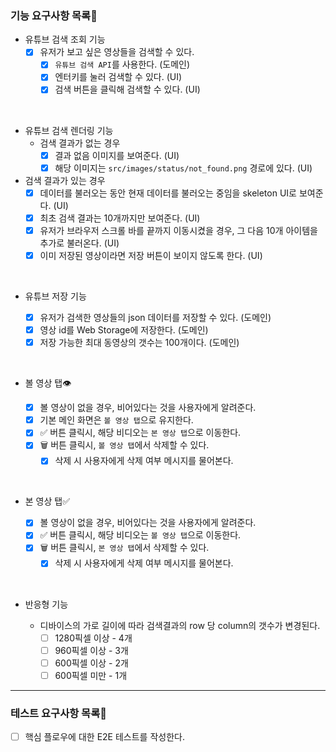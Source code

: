 ### 기능 요구사항 목록🎯

- 유튜브 검색 조회 기능
  - [x] 유저가 보고 싶은 영상들을 검색할 수 있다.
    - [x] `유튜브 검색 API`를 사용한다. (도메인)
    - [x] 엔터키를 눌러 검색할 수 있다. (UI)
    - [x] 검색 버튼을 클릭해 검색할 수 있다. (UI)

<br>
  
- 유튜브 검색 렌더링 기능  
  - 검색 결과가 없는 경우
    - [x] 결과 없음 이미지를 보여준다. (UI)
    - [x] 해당 이미지는 `src/images/status/not_found.png` 경로에 있다. (UI)

- 검색 결과가 있는 경우
  - [x] 데이터를 불러오는 동안 현재 데이터를 불러오는 중임을 skeleton UI로 보여준다. (UI)
  - [x] 최초 검색 결과는 10개까지만 보여준다. (UI)
  - [x] 유저가 브라우저 스크롤 바를 끝까지 이동시켰을 경우, 그 다음 10개 아이템을 추가로 불러온다. (UI)
  - [x] 이미 저장된 영상이라면 저장 버튼이 보이지 않도록 한다. (UI)

<br>

- 유튜브 저장 기능

  - [x] 유저가 검색한 영상들의 json 데이터를 저장할 수 있다. (도메인)
  - [x] 영상 id를 Web Storage에 저장한다. (도메인)
  - [x] 저장 가능한 최대 동영상의 갯수는 100개이다. (도메인)

<br>

- 볼 영상 탭👁

  - [x] 볼 영상이 없을 경우, 비어있다는 것을 사용자에게 알려준다.
  - [x] 기본 메인 화면은 `볼 영상 탭`으로 유지한다.
  - [x] ✅ 버튼 클릭시, 해당 비디오는 `본 영상 탭`으로 이동한다.
  - [x] 🗑 버튼 클릭시, `볼 영상 탭`에서 삭제할 수 있다.
    - [x] 삭제 시 사용자에게 삭제 여부 메시지를 물어본다.

<br>

- 본 영상 탭✅

  - [x] 볼 영상이 없을 경우, 비어있다는 것을 사용자에게 알려준다.
  - [x] ✅ 버튼 클릭시, 해당 비디오는 `볼 영상 탭`으로 이동한다.
  - [x] 🗑 버튼 클릭시, `본 영상 탭`에서 삭제할 수 있다.
    - [x] 삭제 시 사용자에게 삭제 여부 메시지를 물어본다.

<br>

- 반응형 기능

  - 디바이스의 가로 길이에 따라 검색결과의 row 당 column의 갯수가 변경된다.
    - [ ] 1280픽셀 이상 - 4개
    - [ ] 960픽셀 이상 - 3개
    - [ ] 600픽셀 이상 - 2개
    - [ ] 600픽셀 미만 - 1개

---

### 테스트 요구사항 목록🎯

- [ ] 핵심 플로우에 대한 E2E 테스트를 작성한다.
